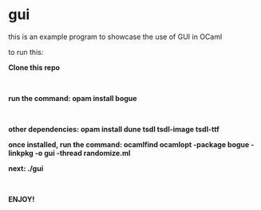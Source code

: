 # gui
this is an example program to showcase the use of GUI in OCaml

to run this:

<b> Clone this repo </b>

<br> 

<b> run the command: opam install bogue </b>

<br>

<b> other dependencies: opam install dune tsdl tsdl-image tsdl-ttf </b>

<b> once installed, run the command: ocamlfind ocamlopt -package bogue -linkpkg -o gui -thread randomize.ml </b>

<b> next: ./gui </b>

<br>

<b> ENJOY! </b>
